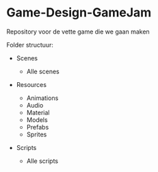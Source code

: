 # Game-Design-GameJam
Repository voor de vette game die we gaan maken



Folder structuur:



- Scenes
  - Alle scenes
  
- Resources
  - Animations
  - Audio
  - Material
  - Models
  - Prefabs
  - Sprites
  
- Scripts
  - Alle scripts
